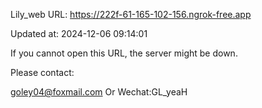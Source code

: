 Lily_web URL: https://222f-61-165-102-156.ngrok-free.app

Updated at: 2024-12-06 09:14:01

If you cannot open this URL, the server might be down.

Please contact: 

goley04@foxmail.com Or Wechat:GL_yeaH